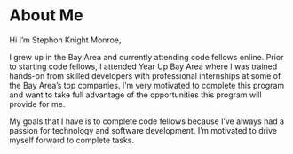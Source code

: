 # About Me


Hi I’m Stephon Knight Monroe,

I grew up in the Bay Area and currently attending code fellows online. Prior to starting code fellows, I attended Year Up Bay Area where I was trained hands-on from skilled developers with professional internships at some of the Bay Area’s top companies. I’m very motivated to complete this program and want to take full advantage of the opportunities this program will provide for me.

My goals that I have is to complete code fellows because I’ve always had a passion for technology and software development. I’m motivated to drive myself forward to complete tasks.
